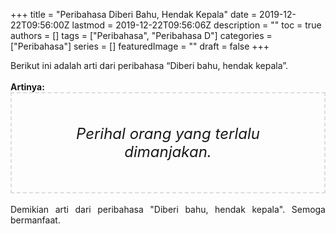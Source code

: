 +++
title = "Peribahasa Diberi Bahu, Hendak Kepala"
date = 2019-12-22T09:56:00Z
lastmod = 2019-12-22T09:56:06Z
description = ""
toc = true
authors = []
tags = ["Peribahasa", "Peribahasa D"]
categories = ["Peribahasa"]
series = []
featuredImage = ""
draft = false
+++

<div dir="ltr" style="text-align: left;" trbidi="on"><div style="text-align: justify;">Berikut ini adalah arti dari peribahasa “Diberi bahu, hendak kepala”.</div><br /><div style="text-align: justify;"><b>Artinya:</b></div><div style="border: 2px dashed #ddd; font-size: 24px; height: auto; margin: 0 auto; padding: 50px; text-align: center; width: auto;"><i>Perihal orang yang terlalu dimanjakan.</i></div><br /><div style="text-align: justify;">Demikian arti dari peribahasa "Diberi bahu, hendak kepala". Semoga bermanfaat.</div></div>
